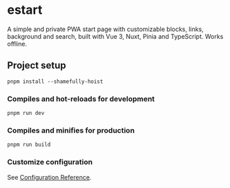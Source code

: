 # estart

A simple and private PWA start page with customizable blocks, links, background and search, built with Vue 3, Nuxt, Pinia and TypeScript. Works offline.

## Project setup
```
pnpm install --shamefully-hoist
```

### Compiles and hot-reloads for development
```
pnpm run dev
```

### Compiles and minifies for production
```
pnpm run build
```

### Customize configuration
See [Configuration Reference](https://cli.vuejs.org/config/).
